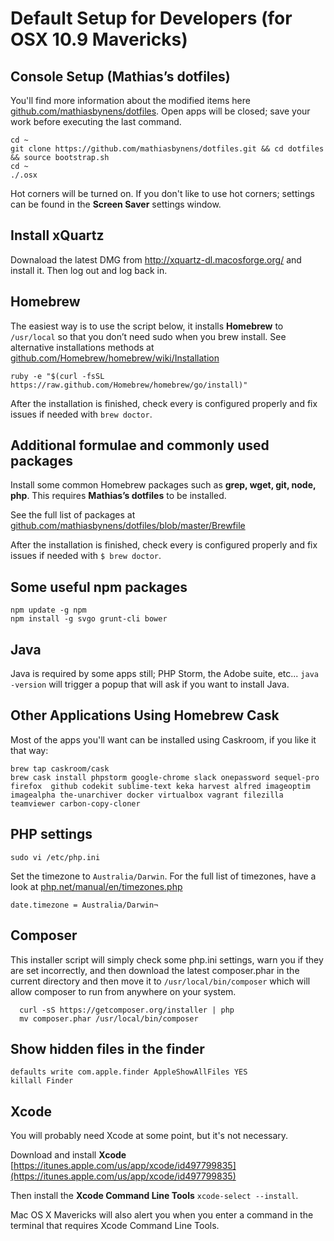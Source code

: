 # Default Setup for Developers (for OSX 10.9 Mavericks)

## Console Setup (Mathias’s dotfiles)

You'll find more information about the modified items here [github.com/mathiasbynens/dotfiles](https://github.com/mathiasbynens/dotfiles/blob/master/README.md). Open apps will be closed; save your work before executing the last command. 

```
cd ~
git clone https://github.com/mathiasbynens/dotfiles.git && cd dotfiles && source bootstrap.sh
cd ~
./.osx
```

Hot corners will be turned on. If you don't like to use hot corners; settings can be found in the **Screen Saver** settings window. 


## Install xQuartz

Downaload the latest DMG from http://xquartz-dl.macosforge.org/ and install it. Then log out and log back in.


## Homebrew

The easiest way is to use the script below, it installs **Homebrew** to ``/usr/local`` so that you don’t need sudo when you brew install. See alternative installations methods at [github.com/Homebrew/homebrew/wiki/Installation](https://github.com/Homebrew/homebrew/wiki/Installation#alternative-installs)

```
ruby -e "$(curl -fsSL https://raw.github.com/Homebrew/homebrew/go/install)"
```

After the installation is finished, check every is configured properly and fix issues if needed with ``brew doctor``.


## Additional formulae and commonly used packages 

Install some common Homebrew packages such as **grep, wget, git, node, php**. This requires **Mathias’s dotfiles** to be installed. 

See the full list of packages  at [github.com/mathiasbynens/dotfiles/blob/master/Brewfile](https://github.com/mathiasbynens/dotfiles/blob/master/Brewfile)

After the installation is finished, check every is configured properly and fix issues if needed with ``$ brew doctor``.

## Some useful npm packages 

```
npm update -g npm
npm install -g svgo grunt-cli bower 
```

## Java

Java is required by some apps still; PHP Storm, the Adobe suite, etc... ``java -version`` will trigger a popup that will ask if you want to install Java.


## Other Applications Using Homebrew Cask

Most of the apps you'll want can be installed using Caskroom, if you like it that way:

```
brew tap caskroom/cask
brew cask install phpstorm google-chrome slack onepassword sequel-pro firefox  github codekit sublime-text keka harvest alfred imageoptim imagealpha the-unarchiver docker virtualbox vagrant filezilla teamviewer carbon-copy-cloner
```

## PHP settings

```
sudo vi /etc/php.ini
```

Set the timezone to ``Australia/Darwin``. For the full list of timezones, have a look at [php.net/manual/en/timezones.php](http://php.net/manual/en/timezones.php)

```
date.timezone = Australia/Darwin¬
```

## Composer 

This installer script will simply check some php.ini settings, warn you if they are set incorrectly, and then download the latest composer.phar in the current directory and then move it to ``/usr/local/bin/composer`` which will allow composer to run from anywhere on your system.

```
  curl -sS https://getcomposer.org/installer | php
  mv composer.phar /usr/local/bin/composer
```

## Show hidden files in the finder

```
defaults write com.apple.finder AppleShowAllFiles YES
killall Finder
```

## Xcode

You will probably need Xcode at some point, but it's not necessary. 

Download and install **Xcode** [https://itunes.apple.com/us/app/xcode/id497799835](https://itunes.apple.com/us/app/xcode/id497799835)

Then install the **Xcode Command Line Tools** ``xcode-select --install``.

Mac OS X Mavericks will also alert you when you enter a command in the terminal that requires Xcode Command Line Tools. 
